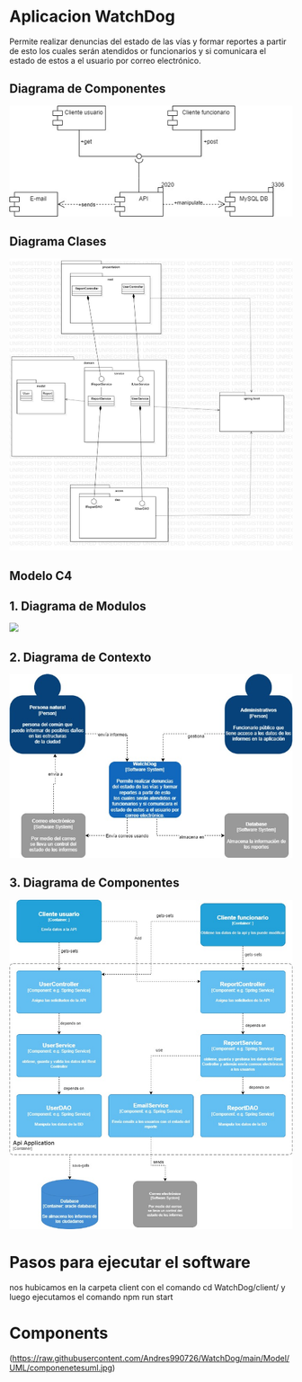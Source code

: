 # Aplicacion WatchDog

Permite realizar denuncias del estado de las vías y formar reportes a partir de esto
los cuales serán atendidos or funcionarios y si comunicara el estado de estos a el usuario por correo electrónico.

## Diagrama de Componentes
<div align="left">
    <img src="/Model/UML/componentesuml.jpg" width="600px"</img> 
</div>

## Diagrama Clases
<div align="left">
    <img src="/Model/UML/api diagrama clases.jpg" width="600px"</img> 
</div>


## Modelo C4

## 1. Diagrama de Modulos
<div align="left">
    <img src="diagramModulos.jpg" width="600px"</img> 
</div>

## 2. Diagrama de Contexto
<div align="left">
    <img src="/Model/C4/diagramadeContexto.jpg" width="600px"</img> 
</div>

## 3. Diagrama de Componentes
<div align="left">
    <img src="/Model/C4/diagramaComponentes.jpg" width="600px"</img> 
</div>

# Pasos para ejecutar el software
nos hubicamos en la carpeta client con el comando cd WatchDog/client/ y luego ejecutamos el comando npm run start

# Components
(https://raw.githubusercontent.com/Andres990726/WatchDog/main/Model/UML/componenetesuml.jpg)
